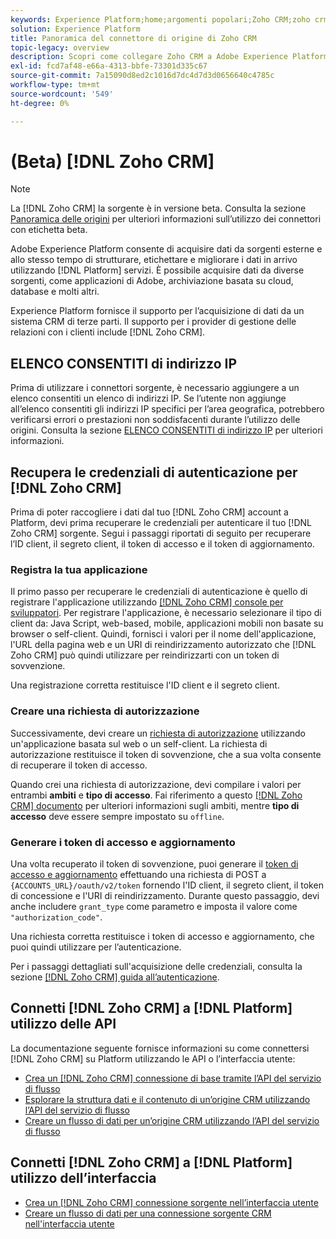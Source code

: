 ```yaml
---
keywords: Experience Platform;home;argomenti popolari;Zoho CRM;zoho crm;Zoho;zoho;zoho
solution: Experience Platform
title: Panoramica del connettore di origine di Zoho CRM
topic-legacy: overview
description: Scopri come collegare Zoho CRM a Adobe Experience Platform utilizzando API o l’interfaccia utente.
exl-id: fcd7af48-e66a-4313-bbfe-73301d335c67
source-git-commit: 7a15090d8ed2c1016d7dc4d7d3d0656640c4785c
workflow-type: tm+mt
source-wordcount: '549'
ht-degree: 0%

---
```


# (Beta) [!DNL Zoho CRM]

>[!NOTE]
>
>La [!DNL Zoho CRM] la sorgente è in versione beta. Consulta la sezione [Panoramica delle origini](../../home.md#terms-and-conditions) per ulteriori informazioni sull’utilizzo dei connettori con etichetta beta.

Adobe Experience Platform consente di acquisire dati da sorgenti esterne e allo stesso tempo di strutturare, etichettare e migliorare i dati in arrivo utilizzando [!DNL Platform] servizi. È possibile acquisire dati da diverse sorgenti, come applicazioni di Adobe, archiviazione basata su cloud, database e molti altri.

Experience Platform fornisce il supporto per l’acquisizione di dati da un sistema CRM di terze parti. Il supporto per i provider di gestione delle relazioni con i clienti include [!DNL Zoho CRM].

## ELENCO CONSENTITI di indirizzo IP

Prima di utilizzare i connettori sorgente, è necessario aggiungere a un elenco consentiti un elenco di indirizzi IP. Se l’utente non aggiunge all’elenco consentiti gli indirizzi IP specifici per l’area geografica, potrebbero verificarsi errori o prestazioni non soddisfacenti durante l’utilizzo delle origini. Consulta la sezione [ELENCO CONSENTITI di indirizzo IP](../../ip-address-allow-list.md) per ulteriori informazioni.

## Recupera le credenziali di autenticazione per [!DNL Zoho CRM]

Prima di poter raccogliere i dati dal tuo [!DNL Zoho CRM] account a Platform, devi prima recuperare le credenziali per autenticare il tuo [!DNL Zoho CRM] sorgente. Segui i passaggi riportati di seguito per recuperare l’ID client, il segreto client, il token di accesso e il token di aggiornamento.

### Registra la tua applicazione

Il primo passo per recuperare le credenziali di autenticazione è quello di registrare l&#39;applicazione utilizzando [[!DNL Zoho CRM] console per sviluppatori](https://accounts.zoho.com/). Per registrare l&#39;applicazione, è necessario selezionare il tipo di client da: Java Script, web-based, mobile, applicazioni mobili non basate su browser o self-client. Quindi, fornisci i valori per il nome dell&#39;applicazione, l&#39;URL della pagina web e un URI di reindirizzamento autorizzato che [!DNL Zoho CRM] può quindi utilizzare per reindirizzarti con un token di sovvenzione.

Una registrazione corretta restituisce l&#39;ID client e il segreto client.

### Creare una richiesta di autorizzazione

Successivamente, devi creare un [richiesta di autorizzazione](https://www.zoho.com/crm/developer/docs/api/v2/auth-request.html) utilizzando un&#39;applicazione basata sul web o un self-client. La richiesta di autorizzazione restituisce il token di sovvenzione, che a sua volta consente di recuperare il token di accesso.

Quando crei una richiesta di autorizzazione, devi compilare i valori per entrambi **ambiti** e **tipo di accesso**. Fai riferimento a questo [[!DNL Zoho CRM] documento](https://www.zoho.com/crm/developer/docs/api/v2/scopes.html) per ulteriori informazioni sugli ambiti, mentre **tipo di accesso** deve essere sempre impostato su `offline`.

### Generare i token di accesso e aggiornamento

Una volta recuperato il token di sovvenzione, puoi generare il [token di accesso e aggiornamento](https://www.zoho.com/crm/developer/docs/api/v2/access-refresh.html) effettuando una richiesta di POST a `{ACCOUNTS_URL}/oauth/v2/token` fornendo l&#39;ID client, il segreto client, il token di concessione e l&#39;URI di reindirizzamento. Durante questo passaggio, devi anche includere `grant_type` come parametro e imposta il valore come `"authorization_code"`.

Una richiesta corretta restituisce i token di accesso e aggiornamento, che puoi quindi utilizzare per l’autenticazione.

Per i passaggi dettagliati sull&#39;acquisizione delle credenziali, consulta la sezione [[!DNL Zoho CRM] guida all’autenticazione](https://www.zoho.com/crm/developer/docs/api/v2/oauth-overview.html).

## Connetti [!DNL Zoho CRM] a [!DNL Platform] utilizzo delle API

La documentazione seguente fornisce informazioni su come connettersi [!DNL Zoho CRM] su Platform utilizzando le API o l’interfaccia utente:

- [Crea un [!DNL Zoho CRM] connessione di base tramite l’API del servizio di flusso](../../tutorials/api/create/crm/zoho.md)
- [Esplorare la struttura dati e il contenuto di un’origine CRM utilizzando l’API del servizio di flusso](../../tutorials/api/explore/crm.md)
- [Creare un flusso di dati per un’origine CRM utilizzando l’API del servizio di flusso](../../tutorials/api/collect/crm.md)

## Connetti [!DNL Zoho CRM] a [!DNL Platform] utilizzo dell’interfaccia

- [Crea un [!DNL Zoho CRM] connessione sorgente nell’interfaccia utente](../../tutorials/ui/create/crm/zoho.md)
- [Creare un flusso di dati per una connessione sorgente CRM nell&#39;interfaccia utente](../../tutorials/ui/dataflow/crm.md)
